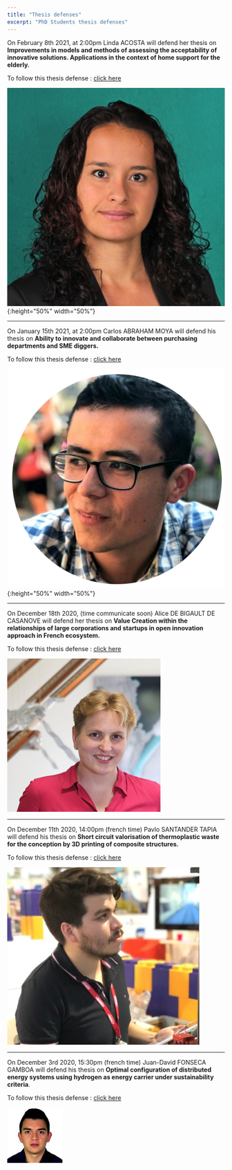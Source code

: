 ```yaml
---
title: "Thesis defenses"
excerpt: "PhD Students thesis defenses"
---
```



On February 8th 2021, at 2:00pm Linda ACOSTA will defend her thesis on **Improvements in models and methods of assessing the acceptability of innovative solutions. Applications in the context of home support for the elderly.**



To follow this thesis defense : [click here](https://teams.microsoft.com/l/meetup-join/19%3ameeting_ZWJjYWI1ZDktMGMyOS00NTkwLTkyOTYtN2VmOGU2MzliYmVi%40thread.v2/0?context=%7b%22Tid%22%3a%22158716cf-46b9-48ca-8c49-c7bb67e575f3%22%2c%22Oid%22%3a%22ef775f99-31a0-4624-843e-c5f00d08f72f%22%7d)

![Illustration](/assets/images/post/linda.jpg){:height="50%" width="50%"}


-------

On January 15th 2021, at 2:00pm Carlos ABRAHAM MOYA will defend his thesis on **Ability to innovate and collaborate between purchasing departments and SME diggers.**

To follow this thesis defense : [click here](https://teams.microsoft.com/l/meetup-join/19%3ameeting_MGRhMWNkOTgtYTIxMC00NzAxLTlmMTktMGQ5YjNmMzFlZTJm%40thread.v2/0?context=%7b%22Tid%22%3a%22158716cf-46b9-48ca-8c49-c7bb67e575f3%22%2c%22Oid%22%3a%22ef775f99-31a0-4624-843e-c5f00d08f72f%22%7d) 


![Illustration](/assets/images/post/Carlos-Moya.png){:height="50%" width="50%"}


----------

On December 18th 2020, (time communicate soon) Alice DE BIGAULT DE CASANOVE will defend her thesis on **Value Creation within the relationships of large corporations and startups in open innovation approach in French ecosystem.**

To follow this thesis defense : [click here](https://teams.microsoft.com/l/meetup-join/19%3ameeting_Mzk1Y2M4ZjgtMGMxNy00ODMzLWIzNDktNjUzZGE1OWM5MTRl%40thread.v2/0?context=%7b%22Tid%22%3a%22158716cf-46b9-48ca-8c49-c7bb67e575f3%22%2c%22Oid%22%3a%22ef775f99-31a0-4624-843e-c5f00d08f72f%22%7d)


![Illustration](/assets/images/post/Alice.png)

---------

On December 11th 2020, 14:00pm (french time) Pavlo SANTANDER TAPIA will defend his thesis on **Short circuit valorisation of thermoplastic waste for the conception by 3D printing of composite structures.**

To follow this thesis defense : [click here](https://teams.microsoft.com/l/meetup-join/19%3ameeting_ZWNkOWFjZGEtMDBhNi00YWMwLWJhNTItZTAyNjEyMTI4YjE5%40thread.v2/0?context=%7b%22Tid%22%3a%22158716cf-46b9-48ca-8c49-c7bb67e575f3%22%2c%22Oid%22%3a%22ef775f99-31a0-4624-843e-c5f00d08f72f%22%7d)


![Illustration](/assets/images/post/Pavlo.png)



----------

On December 3rd 2020, 15:30pm (french time) Juan-David FONSECA GAMBOA will defend his thesis on **Optimal configuration of distributed energy systems using hydrogen as energy carrier under sustainability criteria**.

To follow this thesis defense : [click here](https://teams.microsoft.com/l/meetup-join/19%3ameeting_ZGQwMzcwMDctNWRiYy00NjZmLTg4MjAtMDc0ZmY4ZTQwZDk0%40thread.v2/0?context=%7b%22Tid%22%3a%22158716cf-46b9-48ca-8c49-c7bb67e575f3%22%2c%22Oid%22%3a%22ef775f99-31a0-4624-843e-c5f00d08f72f%22%7d)


![Illustration](/assets/images/post/JuanDavid.jpg)


